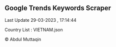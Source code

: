 

## Google Trends Keywords Scraper 
 
Last Update 29-03-2023 , 17:14:44

Country List :
VIETNAM.json



© Abdul Muttaqin 
